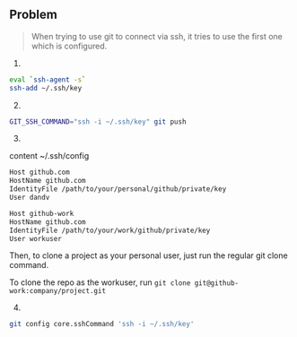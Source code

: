 ## Problem
> When trying to use git to connect via ssh, it tries to use the first one which is configured.

1) 
```bash 
eval `ssh-agent -s`
ssh-add ~/.ssh/key
```

2) 
```bash
GIT_SSH_COMMAND="ssh -i ~/.ssh/key" git push
```

3) 
content ~/.ssh/config
```bash
Host github.com
HostName github.com
IdentityFile /path/to/your/personal/github/private/key
User dandv

Host github-work
HostName github.com
IdentityFile /path/to/your/work/github/private/key
User workuser
```
Then, to clone a project as your personal user, just run the regular git clone command.

To clone the repo as the workuser, run `git clone git@github-work:company/project.git`


4) 
```bash
git config core.sshCommand 'ssh -i ~/.ssh/key' 
```
